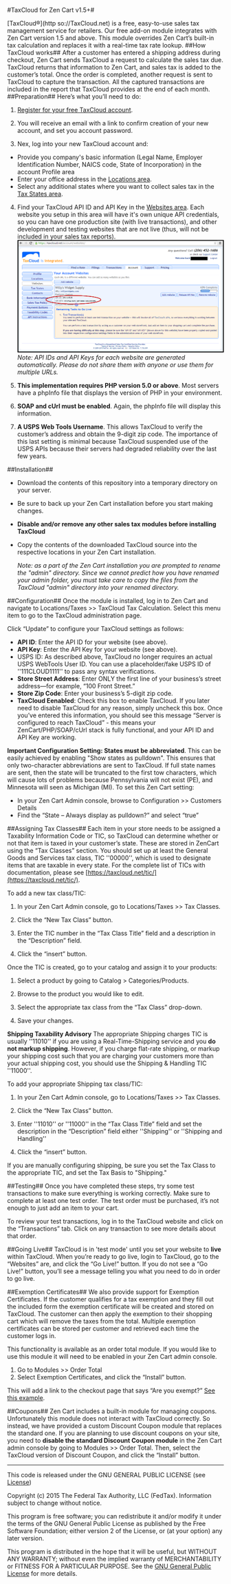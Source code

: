 #TaxCloud for Zen Cart v1.5+#

[TaxCloud®](http so://TaxCloud.net) is a free, easy-to-use sales tax management service for retailers. Our free add-on module integrates with Zen Cart version 1.5 and above. This module overrides Zen Cart’s built-in tax calculation and replaces it with a real-time tax rate lookup.
##How TaxCloud works##
After a customer has entered a shipping address during checkout, Zen Cart sends TaxCloud a request to calculate the sales tax due. TaxCloud returns that information to Zen Cart, and sales tax is added to the customer’s total. Once the order is completed, another request is sent to TaxCloud to capture the transaction. All the captured transactions are included in the report that TaxCloud provides at the end of each month.
##Preparation##
Here’s what you’ll need to do:

1. [Register for your free TaxCloud account](https://taxcloud.net/account/register/).

2. You will receive an email with a link to confirm creation of your new account, and set you account password.	

3. Nex, log into your new TaxCloud account and:
  - Provide you company's basic information (Legal Name, Employer Identification Number, NAICS code, State of Incorporation) in the account Profile area
  - Enter your office address in the [Locations area](https://taxcloud.net/account/locations/).
  - Select any additional states where you want to collect sales tax in the [Tax States area](https://taxcloud.net/account/states/).

4. Find your TaxCloud API ID and API Key in the [Websites area](https://taxcloud.net/account/websites/). Each website you setup in this area will have it's own unique API credentials, so you can have one production site (with live transactions), and other development and testing websites that are not live (thus, will not be included in your sales tax reports).
![TaxCloud_Websites_APIcredentials.png](TaxCloud_Websites_APIcredentials.png "TaxCloud Websites Screenshot")
*Note: API IDs and API Keys for each website are generated automatically. Please do not share them with anyone or use them for multiple URLs.*

5. **This implementation requires PHP version 5.0 or above**. Most servers have a phpInfo file that displays the version of PHP in your environment.

6. **SOAP and cUrl must be enabled**. Again, the phpInfo file will display this information.

7. **A USPS Web Tools Username**. This allows TaxCloud to verify the customer’s address and obtain the 9-digit zip code. The importance of this last setting is minimal because TaxCloud suspended use of the USPS APIs because their servers had degraded reliability over the last few years.

##Installation##
- Download the contents of this repository into a temporary directory on your server.
- Be sure to back up your Zen Cart installation before you start making changes.
- **Disable and/or remove any other sales tax modules before installing TaxCloud**
- Copy the contents of the downloaded TaxCloud source into the respective locations in your Zen Cart installation.

  *Note:  as a part of the Zen Cart installation you are prompted to rename the "admin" directory. Since we cannot predict how you have renamed your admin folder, you must take care to copy the files from the TaxCloud "admin" directory into your renamed directory.*

##Configuration##
Once the module is installed, log in to Zen Cart and navigate to Locations/Taxes >> TaxCloud Tax Calculation. Select this menu item to go to the TaxCloud administration page.

Click “Update” to configure your TaxCloud settings as follows:
- **API ID**: Enter the API ID for your website (see above).
- **API Key**: Enter the API Key for your website (see above).
- USPS ID: As described above, TaxCloud no longer requires an actual USPS WebTools User ID. You can use a placeholder/fake USPS ID of ''111CLOUD1111'' to pass any syntax verifications.
- **Store Street Address**: Enter ONLY the first line of your business’s street address—for example, “100 Front Street.”
- **Store Zip Code**: Enter your business’s 5-digit zip code. 
- **TaxCloud Eenabled**: Check this box to enable TaxCloud. If you later need to disable TaxCloud for any reason, simply uncheck this box.
Once you’ve entered this information, you should see this message “Server is configured to reach TaxCloud” - this means your ZenCart/PHP/SOAP/cUrl stack is fully functional, and your API ID and API Key are working.

**Important Configuration Setting: States must be abbreviated**.
This can be easily achieved by enabling "Show states as pulldown". This ensures that only two-character abbreviations are sent to TaxCloud. If full state names are sent, then the state will be truncated to the first tow characters, which will cause lots of problems because Pennsylvania will not exist (PE), and Minnesota will seen as Michigan (MI). To set this Zen Cart setting:
- In your Zen Cart Admin console, browse to Configuration >> Customers Details
- Find the “State – Always display as pulldown?” and select “true”

##Assigning Tax Classes##
Each item in your store needs to be assigned a Taxability Information Code or TIC, so TaxCloud can determine whether or not that item is taxed in your customer’s state. These are stored in ZenCart using the “Tax Classes” section. You should set up at least the General Goods and Services tax class, TIC ''00000'', which is used to designate items that are taxable in every state. For the complete list of TICs with documentation, please see [https://taxcloud.net/tic/](https://taxcloud.net/tic/).

To add a new tax class/TIC:

1. In your Zen Cart Admin console, go to Locations/Taxes >> Tax Classes.

2. Click the “New Tax Class” button.

3. Enter the TIC number in the “Tax Class Title” field and a description in the “Description” field.

4. Click the “insert” button. 

Once the TIC is created, go to your catalog and assign it to your products:

1. Select a product by going to Catalog > Categories/Products.

2. Browse to the product you would like to edit.

3. Select the appropriate tax class from the “Tax Class” drop-down.

4. Save your changes.

**Shipping Taxability Advisory**
The appropriate Shipping charges TIC is usually ''11010'' if you are using a Real-Time-Shipping service and you **do not markup shipping**. However, if you charge flat-rate shipping, or markup your shipping cost such that you are charging your customers more than your actual shipping cost, you should use the Shipping & Handling TIC ''11000''.

To add your appropriate Shipping tax class/TIC:

1. In your Zen Cart Admin console, go to Locations/Taxes >> Tax Classes.

2. Click the “New Tax Class” button.

3. Enter ''11010'' or ''11000'' in the “Tax Class Title” field and set the description in the “Description” field either ''Shipping'' or ''Shipping and Handling''

4. Click the “insert” button. 

If you are manually configuring shipping, be sure you set the Tax Class to the appropriate TIC, and set the Tax Basis to "Shipping."

##Testing##
Once you have completed these steps, try some test transactions to make sure everything is working correctly. Make sure to complete at least one test order. The test order must be purchased, it’s not enough to just add an item to your cart.

To review your test transactions, log in to the TaxCloud website and click on the “Transactions” tab. Click on any transaction to see more details about that order. 

##Going Live##
TaxCloud is in 'test mode' until you set your website to **live** within TaxCloud. When you’re ready to go live, login to TaxCloud, go to the “Websites” are, and click the “Go Live!” button. If you do not see a “Go Live!” button, you’ll see a message telling you what you need to do in order to go live.

##Exemption Certificates##
We also provide support for Exemption Certificates. If the customer qualifies for a tax exemption and they fill out the included form the exemption certificate will be created and stored on TaxCloud. The customer can then apply the exemption to their shopping cart which will remove the taxes from the total. Multiple exemption certificates can be stored per customer and retrieved each time the customer logs in.

This functionality is available as an order total module. If you would like to use this module it will need to be enabled in your Zen Cart admin console.

1. Go to Modules >> Order Total
2. Select Exemption Certificates, and click the “Install” button.

This will add a link to the checkout page that says “Are you exempt?” [See this example](http://taxcloud.net/imgs/cert_sample.html).

##Coupons##
Zen Cart includes a built-in module for managing coupons. Unfortunately this module does not interact with TaxCloud correctly. So instead, we have provided a custom Discount Coupon module that replaces the standard one. If you are planning to use discount coupons on your site, you need to **disable the standard Discount Coupon module** in the Zen Cart admin console by going to Modules >> Order Total. Then, select the TaxCloud version of Discount Coupon, and click the “Install” button.
 
----------------------------------------------------
This code is released under the GNU GENERAL PUBLIC LICENSE (see [License](LICENSE.md))

Copyright (c) 2015 The Federal Tax Authority, LLC (FedTax). Information subject to change without notice.

This program is free software; you can redistribute it and/or modify it under the terms of the GNU General Public License as published by the Free Software Foundation; either version 2 of the License, or (at your option) any later version.

This program is distributed in the hope that it will be useful, but WITHOUT ANY WARRANTY; without even the implied warranty of MERCHANTABILITY or FITNESS FOR A PARTICULAR PURPOSE.  See the [GNU General Public License](LICENSE.md) for more details.
